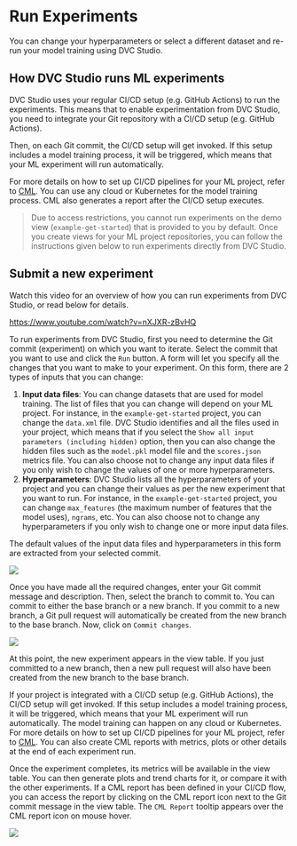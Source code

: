 # Run Experiments

You can change your hyperparameters or select a different dataset and re-run
your model training using DVC Studio.

## How DVC Studio runs ML experiments

DVC Studio uses your regular CI/CD setup (e.g. GitHub Actions) to run the
experiments. This means that to enable experimentation from DVC Studio, you need
to integrate your Git repository with a CI/CD setup (e.g. GitHub Actions).

Then, on each Git commit, the CI/CD setup will get invoked. If this setup
includes a model training process, it will be triggered, which means that your
ML experiment will run automatically.

For more details on how to set up CI/CD pipelines for your ML project, refer to
[CML](https://cml.dev). You can use any cloud or Kubernetes for the model
training process. CML also generates a report after the CI/CD setup executes.

> Due to access restrictions, you cannot run experiments on the demo view
> (`example-get-started`) that is provided to you by default. Once you create
> views for your ML project repositories, you can follow the instructions given
> below to run experiments directly from DVC Studio.

## Submit a new experiment

Watch this video for an overview of how you can run experiments from DVC Studio,
or read below for details.

https://www.youtube.com/watch?v=nXJXR-zBvHQ

To run experiments from DVC Studio, first you need to determine the Git commit
(experiment) on which you want to iterate. Select the commit that you want to
use and click the `Run` button. A form will let you specify all the changes that
you want to make to your experiment. On this form, there are 2 types of inputs
that you can change:

1. **Input data files**: You can change datasets that are used for model
   training. The list of files that you can change will depend on your ML
   project. For instance, in the `example-get-started` project, you can change
   the `data.xml` file. DVC Studio identifies and all the files used in your
   project, which means that if you select the
   `Show all input parameters (including hidden)` option, then you can also
   change the hidden files such as the `model.pkl` model file and the
   `scores.json` metrics file. You can also choose not to change any input data
   files if you only wish to change the values of one or more hyperparameters.
2. **Hyperparameters**: DVC Studio lists all the hyperparameters of your project
   and you can change their values as per the new experiment that you want to
   run. For instance, in the `example-get-started` project, you can change
   `max_features` (the maximum number of features that the model uses),
   `ngrams`, etc. You can also choose not to change any hyperparameters if you
   only wish to change one or more input data files.

The default values of the input data files and hyperparameters in this form are
extracted from your selected commit.

![](https://static.iterative.ai/img/studio/cml_changes.png)

Once you have made all the required changes, enter your Git commit message and
description. Then, select the branch to commit to. You can commit to either the
base branch or a new branch. If you commit to a new branch, a Git pull request
will automatically be created from the new branch to the base branch. Now, click
on `Commit changes`.

![](https://static.iterative.ai/img/studio/cml_commit.png)

At this point, the new experiment appears in the view table. If you just
committed to a new branch, then a new pull request will also have been created
from the new branch to the base branch.

If your project is integrated with a CI/CD setup (e.g. GitHub Actions), the
CI/CD setup will get invoked. If this setup includes a model training process,
it will be triggered, which means that your ML experiment will run
automatically. The model training can happen on any cloud or Kubernetes. For
more details on how to set up CI/CD pipelines for your ML project, refer to
[CML](https://cml.dev). You can also create CML reports with metrics, plots or
other details at the end of each experiment run.

Once the experiment completes, its metrics will be available in the view table.
You can then generate plots and trend charts for it, or compare it with the
other experiments. If a CML report has been defined in your CI/CD flow, you can
access the report by clicking on the CML report icon next to the Git commit
message in the view table. The `CML Report` tooltip appears over the CML report
icon on mouse hover.

![](https://static.iterative.ai/img/studio/cml_report_icon.png)
